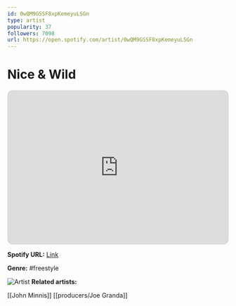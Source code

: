 ```yaml
---
id: 0wQM9GSSF8xpKemeyuLSGn
type: artist
popularity: 37
followers: 7098
url: https://open.spotify.com/artist/0wQM9GSSF8xpKemeyuLSGn
---
```

# Nice & Wild

<iframe style="border-radius:12px" src="https://open.spotify.com/embed/artist/0wQM9GSSF8xpKemeyuLSGn" width="100%" height="352" frameBorder="0" allowfullscreen="" allow="autoplay; clipboard-write; encrypted-media; fullscreen; picture-in-picture" loading="lazy"></iframe>

**Spotify URL:** [Link](https://open.spotify.com/artist/0wQM9GSSF8xpKemeyuLSGn)

**Genre:**  #freestyle

![Artist](https://i.scdn.co/image/ab67616d0000b27371d187d0f93e27b0d85e7b61)
**Related artists:**

[[John Minnis]]
[[producers/Joe Granda]]
